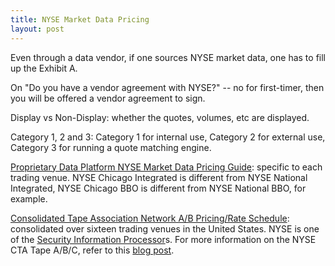 ```yaml
---
title: NYSE Market Data Pricing
layout: post
---
```


Even through a data vendor, if one sources NYSE market data, one has to fill up the Exhibit A.

On "Do you have a vendor agreement with NYSE?" -- no for first-timer, then you will be offered a vendor agreement to sign.

Display vs Non-Display: whether the quotes, volumes, etc are displayed.

Category 1, 2 and 3: Category 1 for internal use, Category 2 for external use, Category 3 for running a quote matching engine.

[Proprietary Data Platform NYSE Market Data Pricing Guide](https://www.nyse.com/publicdocs/nyse/data/NYSE_Market_Data_Pricing.pdf): specific to each trading venue. NYSE Chicago Integrated is different from NYSE National Integrated, NYSE Chicago BBO is different from NYSE National BBO, for example.

[Consolidated Tape Association Network A/B Pricing/Rate Schedule](https://www.nyse.com/publicdocs/ctaplan/notifications/trader-update/Schedule%20Of%20Market%20Data%20Charges%20-%20January%201,%202015.pdf): consolidated over sixteen trading venues in the United States. NYSE is one of the [Security Information Processor](https://en.wikipedia.org/wiki/Securities_Information_Processor)s. For more information on the NYSE CTA Tape A/B/C, refer to this [blog post](https://intrinio.com/blog/understanding-nyse-cta-tapes-a-b-and-c).
